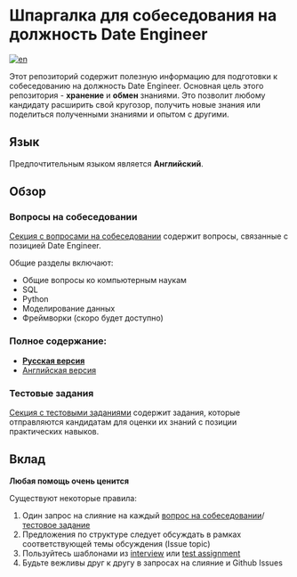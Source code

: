 # Шпаргалка для собеседования на должность Date Engineer

[![en](https://img.shields.io/badge/lang-en-red.svg)](https://github.com/nikitazavadsky/de_cheatsheet/blob/master/README.md)

Этот репозиторий содержит полезную информацию для подготовки к собеседованию на должность Date Engineer. Основная цель этого репозитория - **хранение** и **обмен** знаниями. Это позволит любому кандидату расширить свой кругозор, получить новые знания или поделиться полученными знаниями и опытом с другими.

## Язык

Предпочтительным языком является **Английский**.

## Обзор

### Вопросы на собеседовании

[Секция с вопросами на собеседовании](./interview/) содержит вопросы, связанные с позицией Date Engineer.

Общие разделы включают:

* Общие вопросы ко компьютерным наукам
* SQL
* Python
* Моделирование данных
* Фреймворки (скоро будет доступно)

### Полное содержание:

* [**Русская версия**](toc.ru.md)
* [Английская версия](toc.md)

### Тестовые задания

[Секция с тестовыми заданиями](./test_tasks/) содержит задания, которые отправляются кандидатам для оценки их знаний с позиции практических навыков.

## Вклад

**Любая помощь очень ценится**

Существуют некоторые правила:

1. Один запрос на слияние на каждый [вопрос на собеседовании](#вопросы-на-собеседовании)/[тестовое задание](#тестовые-задания)
2. Предложения по структуре следует обсуждать в рамках соответствующей темы обсуждения (Issue topic)
3. Пользуйтесь шаблонами из [interview](./interview/) или [test assignment](./test_assignment/)
4. Будьте вежливы друг к другу в запросах на слияние и Github Issues
